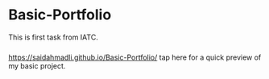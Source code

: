 # Basic-Portfolio
This is first task from IATC.
###
https://saidahmadli.github.io/Basic-Portfolio/ tap here for a quick preview of my basic project.
